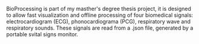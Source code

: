 BioProcessing is part of my masther's degree thesis project, it is designed to allow fast visualization and offline processing of four biomedical signals: electrocardiogram (ECG), phonocardiograma (PCG), respiratory wave and respiratory sounds. These signals are read from a .json file, generated by a portable svital signs monitor. 
